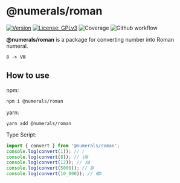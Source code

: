 # @numerals/roman

[![Version](https://img.shields.io/badge/version-0.0.2-blue.svg)](https://github.com/amerharb/numerals/tree/roman/version/0.0.2)
[![License: GPLv3](https://img.shields.io/badge/License-ISC-blue.svg)](https://opensource.org/licenses/ISC)
![Coverage](https://raw.githubusercontent.com/amerharb/numerals/roman/version/0.0.2/packages/roman/badges/coverage.svg)
![Github workflow](https://github.com/amerharb/numerals/actions/workflows/lint-test.yaml/badge.svg?branch=roman/version/0.0.2)

**@numerals/roman** is a package for converting number into Roman numeral.

`8 -> Ⅷ`

## How to use
npm:
```shell
npm i @numerals/roman
```

yarn:
```shell
yarn add @numerals/roman
```

Type Script:
```ts
import { convert } from '@numerals/roman';
console.log(convert(1)); // Ⅰ
console.log(convert(8)); // Ⅷ
console.log(convert(12)); // Ⅻ
console.log(convert(5000)); // ↁ
console.log(convert(10_000)); // ↂ
```
